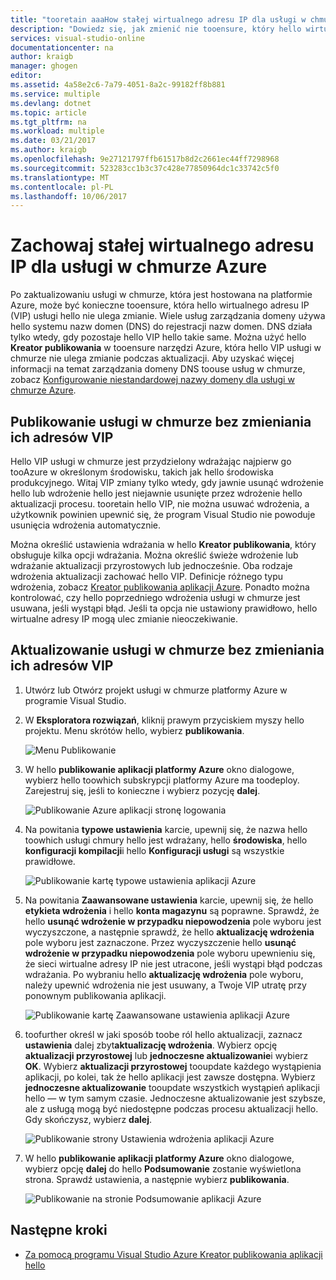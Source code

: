 ```yaml
---
title: "tooretain aaaHow stałej wirtualnego adresu IP dla usługi w chmurze platformy Azure | Dokumentacja firmy Microsoft"
description: "Dowiedz się, jak zmienić nie tooensure, który hello wirtualny adres IP (VIP) usługi w chmurze Azure."
services: visual-studio-online
documentationcenter: na
author: kraigb
manager: ghogen
editor: 
ms.assetid: 4a58e2c6-7a79-4051-8a2c-99182ff8b881
ms.service: multiple
ms.devlang: dotnet
ms.topic: article
ms.tgt_pltfrm: na
ms.workload: multiple
ms.date: 03/21/2017
ms.author: kraigb
ms.openlocfilehash: 9e27121797ffb61517b8d2c2661ec44ff7298968
ms.sourcegitcommit: 523283cc1b3c37c428e77850964dc1c33742c5f0
ms.translationtype: MT
ms.contentlocale: pl-PL
ms.lasthandoff: 10/06/2017
---
```

# <a name="retain-a-constant-virtual-ip-address-for-an-azure-cloud-service"></a>Zachowaj stałej wirtualnego adresu IP dla usługi w chmurze Azure
Po zaktualizowaniu usługi w chmurze, która jest hostowana na platformie Azure, może być konieczne tooensure, która hello wirtualnego adresu IP (VIP) usługi hello nie ulega zmianie. Wiele usług zarządzania domeny używa hello systemu nazw domen (DNS) do rejestracji nazw domen. DNS działa tylko wtedy, gdy pozostaje hello VIP hello takie same. Można użyć hello **Kreator publikowania** w tooensure narzędzi Azure, która hello VIP usługi w chmurze nie ulega zmianie podczas aktualizacji. Aby uzyskać więcej informacji na temat zarządzania domeny DNS toouse usług w chmurze, zobacz [Konfigurowanie niestandardowej nazwy domeny dla usługi w chmurze Azure](cloud-services/cloud-services-custom-domain-name.md).

## <a name="publish-a-cloud-service-without-changing-its-vip"></a>Publikowanie usługi w chmurze bez zmieniania ich adresów VIP
Hello VIP usługi w chmurze jest przydzielony wdrażając najpierw go tooAzure w określonym środowisku, takich jak hello środowiska produkcyjnego. Witaj VIP zmiany tylko wtedy, gdy jawnie usunąć wdrożenie hello lub wdrożenie hello jest niejawnie usunięte przez wdrożenie hello aktualizacji procesu. tooretain hello VIP, nie można usuwać wdrożenia, a użytkownik powinien upewnić się, że program Visual Studio nie powoduje usunięcia wdrożenia automatycznie. 

Można określić ustawienia wdrażania w hello **Kreator publikowania**, który obsługuje kilka opcji wdrażania. Można określić świeże wdrożenie lub wdrażanie aktualizacji przyrostowych lub jednocześnie. Oba rodzaje wdrożenia aktualizacji zachować hello VIP. Definicje różnego typu wdrożenia, zobacz [Kreator publikowania aplikacji Azure](vs-azure-tools-publish-azure-application-wizard.md). Ponadto można kontrolować, czy hello poprzedniego wdrożenia usługi w chmurze jest usuwana, jeśli wystąpi błąd. Jeśli ta opcja nie ustawiony prawidłowo, hello wirtualne adresy IP mogą ulec zmianie nieoczekiwanie.

## <a name="update-a-cloud-service-without-changing-its-vip"></a>Aktualizowanie usługi w chmurze bez zmieniania ich adresów VIP
1. Utwórz lub Otwórz projekt usługi w chmurze platformy Azure w programie Visual Studio. 

2. W **Eksploratora rozwiązań**, kliknij prawym przyciskiem myszy hello projektu. Menu skrótów hello, wybierz **publikowania**.

    ![Menu Publikowanie](./media/vs-azure-tools-cloud-service-retain-a-constant-virtual-ip-address/solution-explorer-publish-menu.png)

3. W hello **publikowanie aplikacji platformy Azure** okno dialogowe, wybierz hello toowhich subskrypcji platformy Azure ma toodeploy. Zarejestruj się, jeśli to konieczne i wybierz pozycję **dalej**.

    ![Publikowanie Azure aplikacji stronę logowania](./media/vs-azure-tools-cloud-service-retain-a-constant-virtual-ip-address/azure-publish-signin.png)

4. Na powitania **typowe ustawienia** karcie, upewnij się, że nazwa hello toowhich usługi chmury hello jest wdrażany, hello **środowiska**, hello **konfiguracji kompilacji**i hello **Konfiguracji usługi** są wszystkie prawidłowe.

    ![Publikowanie kartę typowe ustawienia aplikacji Azure](./media/vs-azure-tools-cloud-service-retain-a-constant-virtual-ip-address/azure-publish-common-settings.png)

5. Na powitania **Zaawansowane ustawienia** karcie, upewnij się, że hello **etykieta wdrożenia** i hello **konta magazynu** są poprawne. Sprawdź, że hello **usunąć wdrożenie w przypadku niepowodzenia** pole wyboru jest wyczyszczone, a następnie sprawdź, że hello **aktualizację wdrożenia** pole wyboru jest zaznaczone. Przez wyczyszczenie hello **usunąć wdrożenie w przypadku niepowodzenia** pole wyboru upewnieniu się, że sieci wirtualne adresy IP nie jest utracone, jeśli wystąpi błąd podczas wdrażania. Po wybraniu hello **aktualizację wdrożenia** pole wyboru, należy upewnić wdrożenia nie jest usuwany, a Twoje VIP utratę przy ponownym publikowania aplikacji. 

    ![Publikowanie kartę Zaawansowane ustawienia aplikacji Azure](./media/vs-azure-tools-cloud-service-retain-a-constant-virtual-ip-address/azure-publish-advanced-settings.png)

6. toofurther określ w jaki sposób toobe ról hello aktualizacji, zaznacz **ustawienia** dalej zbyt**aktualizację wdrożenia**. Wybierz opcję **aktualizacji przyrostowej** lub **jednoczesne aktualizowanie**i wybierz **OK**. Wybierz **aktualizacji przyrostowej** tooupdate każdego wystąpienia aplikacji, po kolei, tak że hello aplikacji jest zawsze dostępna. Wybierz **jednoczesne aktualizowanie** tooupdate wszystkich wystąpień aplikacji hello — w tym samym czasie. Jednoczesne aktualizowanie jest szybsze, ale z usługą mogą być niedostępne podczas procesu aktualizacji hello. Gdy skończysz, wybierz **dalej**.

    ![Publikowanie strony Ustawienia wdrożenia aplikacji Azure](./media/vs-azure-tools-cloud-service-retain-a-constant-virtual-ip-address/azure-publish-deployment-update-settings.png)

7. W hello **publikowanie aplikacji platformy Azure** okno dialogowe, wybierz opcję **dalej** do hello **Podsumowanie** zostanie wyświetlona strona. Sprawdź ustawienia, a następnie wybierz **publikowania**.
   
    ![Publikowanie na stronie Podsumowanie aplikacji Azure](./media/vs-azure-tools-cloud-service-retain-a-constant-virtual-ip-address/azure-publish-summary.png)

## <a name="next-steps"></a>Następne kroki
- [Za pomocą programu Visual Studio Azure Kreator publikowania aplikacji hello](vs-azure-tools-publish-azure-application-wizard.md)

